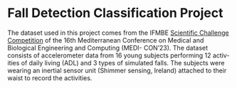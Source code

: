 # Fall Detection Classification Project

The dataset used in this project comes from the IFMBE  [Scientific Challenge Competition](https://sci-challenge.ifmbe.org/) of the
16th Mediterranean Conference on Medical and Biological Engineering and Computing (MEDI-
CON’23). The dataset consists of accelerometer data from 16 young subjects performing 12 activ-
ities of daily living (ADL) and 3 types of simulated falls. The subjects were wearing an inertial
sensor unit (Shimmer sensing, Ireland) attached to their waist to record the activities.
